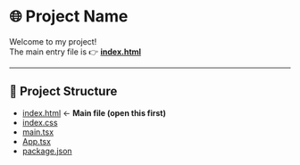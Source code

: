 # 🌐 Project Name

Welcome to my project!  
The main entry file is 👉 **[index.html](index.html)**  

---

## 📂 Project Structure

- [index.html](index.html) ← **Main file (open this first)**
- [index.css](index.css)
- [main.tsx](main.tsx)
- [App.tsx](App.tsx)
- [package.json](package.json)
